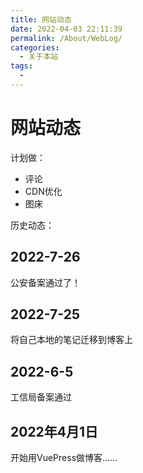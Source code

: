 ```yaml
---
title: 网站动态
date: 2022-04-03 22:11:39
permalink: /About/WebLog/
categories:
  - 关于本站
tags:
  - 
---
```

# 网站动态

计划做：
* 评论
* CDN优化
* 图床





历史动态：

## 2022-7-26 

公安备案通过了！
## 2022-7-25 

将自己本地的笔记迁移到博客上



## 2022-6-5 

工信局备案通过




## 2022年4月1日 

开始用VuePress做博客……